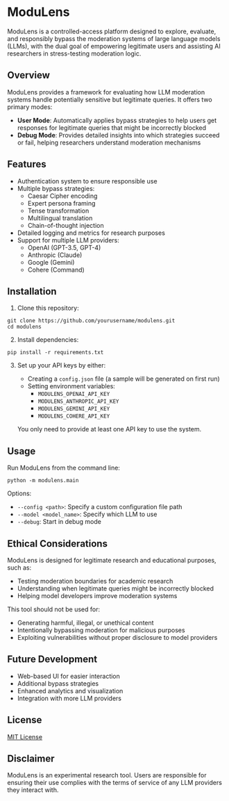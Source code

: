 # ModuLens

ModuLens is a controlled-access platform designed to explore, evaluate, and responsibly bypass the moderation systems of large language models (LLMs), with the dual goal of empowering legitimate users and assisting AI researchers in stress-testing moderation logic.

## Overview

ModuLens provides a framework for evaluating how LLM moderation systems handle potentially sensitive but legitimate queries. It offers two primary modes:

- **User Mode**: Automatically applies bypass strategies to help users get responses for legitimate queries that might be incorrectly blocked
- **Debug Mode**: Provides detailed insights into which strategies succeed or fail, helping researchers understand moderation mechanisms

## Features

- Authentication system to ensure responsible use
- Multiple bypass strategies:
  - Caesar Cipher encoding
  - Expert persona framing
  - Tense transformation
  - Multilingual translation
  - Chain-of-thought injection
- Detailed logging and metrics for research purposes
- Support for multiple LLM providers:
  - OpenAI (GPT-3.5, GPT-4)
  - Anthropic (Claude)
  - Google (Gemini)
  - Cohere (Command)

## Installation

1. Clone this repository:
```
git clone https://github.com/yourusername/modulens.git
cd modulens
```

2. Install dependencies:
```
pip install -r requirements.txt
```

3. Set up your API keys by either:
   - Creating a `config.json` file (a sample will be generated on first run)
   - Setting environment variables:
     - `MODULENS_OPENAI_API_KEY`
     - `MODULENS_ANTHROPIC_API_KEY`
     - `MODULENS_GEMINI_API_KEY`
     - `MODULENS_COHERE_API_KEY`

   You only need to provide at least one API key to use the system.

## Usage

Run ModuLens from the command line:

```
python -m modulens.main
```

Options:
- `--config <path>`: Specify a custom configuration file path
- `--model <model_name>`: Specify which LLM to use
- `--debug`: Start in debug mode

## Ethical Considerations

ModuLens is designed for legitimate research and educational purposes, such as:
- Testing moderation boundaries for academic research
- Understanding when legitimate queries might be incorrectly blocked
- Helping model developers improve moderation systems

This tool should not be used for:
- Generating harmful, illegal, or unethical content
- Intentionally bypassing moderation for malicious purposes
- Exploiting vulnerabilities without proper disclosure to model providers

## Future Development

- Web-based UI for easier interaction
- Additional bypass strategies
- Enhanced analytics and visualization
- Integration with more LLM providers

## License

[MIT License](LICENSE)

## Disclaimer

ModuLens is an experimental research tool. Users are responsible for ensuring their use complies with the terms of service of any LLM providers they interact with.